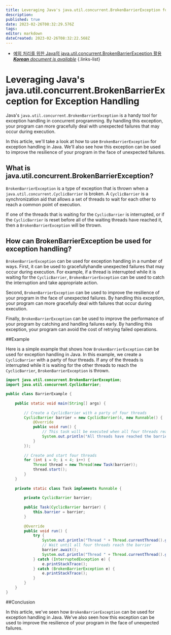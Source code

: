 ```yaml
---
title: Leveraging Java's java.util.concurrent.BrokenBarrierException for Exception Handling
description: 
published: true
date: 2023-02-26T08:32:29.576Z
tags: 
editor: markdown
dateCreated: 2023-02-26T08:32:22.568Z
---
```


- [예외 처리를 위한 Java의 java.util.concurrent.BrokenBarrierException 활용***Korean** document is available*](/ko/Knowledge-base/Java/leveraging-java-s-java-util-concurrent-brokenbarrierexception-for-exception-handling)
{.links-list}


# Leveraging Java's java.util.concurrent.BrokenBarrierException for Exception Handling

Java's `java.util.concurrent.BrokenBarrierException` is a handy tool for exception handling in concurrent programming. By handling this exception, your program can more gracefully deal with unexpected failures that may occur during execution.

In this article, we'll take a look at how to use `BrokenBarrierException` for exception handling in Java. We'll also see how this exception can be used to improve the resilience of your program in the face of unexpected failures.

## What is java.util.concurrent.BrokenBarrierException?

`BrokenBarrierException` is a type of exception that is thrown when a `java.util.concurrent.CyclicBarrier` is broken. A `CyclicBarrier` is a synchronization aid that allows a set of threads to wait for each other to reach a common point of execution. 

If one of the threads that is waiting for the `CyclicBarrier` is interrupted, or if the `CyclicBarrier` is reset before all of the waiting threads have reached it, then a `BrokenBarrierException` will be thrown. 

## How can BrokenBarrierException be used for exception handling?

`BrokenBarrierException` can be used for exception handling in a number of ways. First, it can be used to gracefullyhandle unexpected failures that may occur during execution. For example, if a thread is interrupted while it is waiting for the `CyclicBarrier`, `BrokenBarrierException` can be used to catch the interruption and take appropriate action. 

Second, `BrokenBarrierException` can be used to improve the resilience of your program in the face of unexpected failures. By handling this exception, your program can more gracefully deal with failures that occur during execution. 

Finally, `BrokenBarrierException` can be used to improve the performance of your program by catching and handling failures early. By handling this exception, your program can avoid the cost of retrying failed operations. 

##Example

Here is a simple example that shows how `BrokenBarrierException` can be used for exception handling in Java. In this example, we create a `CyclicBarrier` with a party of four threads. If any of the threads is interrupted while it is waiting for the other threads to reach the `CyclicBarrier`, `BrokenBarrierException` is thrown.


```java
import java.util.concurrent.BrokenBarrierException;
import java.util.concurrent.CyclicBarrier;

public class BarrierExample {
 
    public static void main(String[] args) {
         
        // Create a CyclicBarrier with a party of four threads
        CyclicBarrier barrier = new CyclicBarrier(4, new Runnable() {
            @Override
            public void run() {
                // This task will be executed when all four threads reach the barrier
                System.out.println("All threads have reached the barrier");
            }
        });
 
        // Create and start four threads
        for (int i = 0; i < 4; i++) {
            Thread thread = new Thread(new Task(barrier));
            thread.start();
        }
    }
 
    private static class Task implements Runnable {
         
        private CyclicBarrier barrier;
         
        public Task(CyclicBarrier barrier) {
            this.barrier = barrier;
        }
         
        @Override
        public void run() {
            try {
                System.out.println("Thread " + Thread.currentThread().getId() + " is waiting at the barrier");
                // Wait until all four threads reach the barrier
                barrier.await();
                System.out.println("Thread " + Thread.currentThread().getId() + " has passed the barrier");
            } catch (InterruptedException e) {
                e.printStackTrace();
            } catch (BrokenBarrierException e) {
                e.printStackTrace();
            }
        }
    }
}
```

##Conclusion

In this article, we've seen how `BrokenBarrierException` can be used for exception handling in Java. We've also seen how this exception can be used to improve the resilience of your program in the face of unexpected failures.